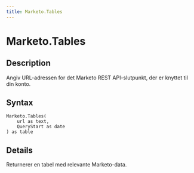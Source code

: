 ```yaml
---
title: Marketo.Tables
---
```


# Marketo.Tables


## Description

Angiv URL-adressen for det Marketo REST API-slutpunkt, der er knyttet til din konto.


## Syntax

```powerquery
Marketo.Tables(
    url as text,
    QueryStart as date
) as table
```


## Details

Returnerer en tabel med relevante Marketo-data.


